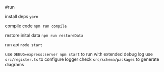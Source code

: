 #run

install deps
`yarn`

compile code
`npm run compile`

restore inital data
`npm run restoreData`

run api
`node start`

use  `DEBUG=express:server npm start` to run with extended debug log
use `src/register.ts` to configure logger
check `src/schema/packages` to generate diagrams

